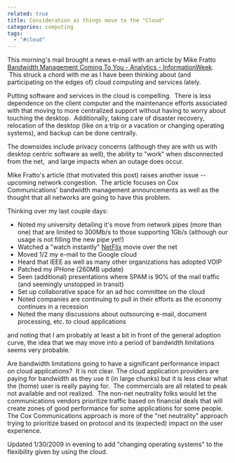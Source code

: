 ```yaml
---
related: true
title: Consideration as things move to the "Cloud"
categories: computing
tags:
  - "#cloud"
---
```

This morning's mail brought a news e-mail with an article by Mike Fratto
[Bandwidth Management Coming To You - Analytics - InformationWeek][1].  This
struck a chord with me as I have been thinking about (and participating on the
edges of) cloud computing and services lately.

Putting software and services in the cloud is compelling.  There is less
dependence on the client computer and the maintenance efforts associated with
that moving to more centralized support without having to worry about touching
the desktop.  Additionally, taking care of disaster recovery, relocation of
the desktop (like on a trip or a vacation or changing operating systems), and
backup can be done centrally.

The downsides include privacy concerns (although they are with us with desktop
centric software as well), the ability to "work" when disconnected from the
net,  and large impacts when an outage does occur.

Mike Fratto's article (that motivated this post) raises another issue --
upcoming network congestion.  The article focuses on Cox Communications'
bandwidth management announcements as well as the thought that all networks
are going to have this problem.

Thinking over my last couple days:

  * Noted my university detailing it's move from network pipes (more than one)
that are limited to 300Mb/s to those supporting 1Gb/s (although our usage is
not filling the new pipe yet!)
  * Watched a "watch instantly" [NetFlix][2] movie over the net
  * Moved 1/2 my e-mail to the Google cloud
  * Heard that IEEE as well as many other organizations has adopted VOIP
  * Patched my iPHone (260MB update)
  * Seen (additional) presentations where SPAM is 90% of the mail traffic (and
seemingly unstopped in transit)
  * Set up collaborative space for an ad hoc committee on the cloud
  * Noted companies are continuing to pull in their efforts as the economy
continues in a recession
  * Noted the many discussions about outsourcing e-mail, document processing,
etc. to cloud applications

and noting that I am probably at least a bit in front of the general adoption
curve, the idea that we may move into a period of bandwidth limitations seems
very probable.

Are bandwidth limitations going to have a significant performance impact on
cloud applications?  It is not clear. The cloud application providers are
paying for bandwidth as they use it (in large chunks) but it is less clear
what the (home) user is really paying for.  The commercials are all related to
peak not available and not realized.  The non-net neutrality folks would let
the communications vendors prioritize traffic based on financial deals that
will create zones of good performance for some applications for some people.
The Cox Communications approach is more of the "net neutrality" approach
trying to prioritize based on protocol and its (expected) impact on the user
experience.

Updated 1/30/2009 in evening to add "changing operating systems" to the
flexibility given by using the cloud.

[1]: http://www.informationweek.com/blog/main/archives/2009/01/bandwidth_manag.html
[2]: http://www.netflix.com/HowItWorks (Netflix)

